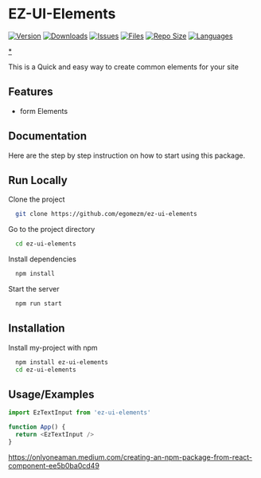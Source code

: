 
# EZ-UI-Elements
[![Version](https://img.shields.io/github/package-json/v/egomezm/ez-ui-elements)](https://github.com/egomezm/ez-ui-elements/blob/main/package.json)
[![Downloads](https://img.shields.io/github/downloads/egomezm/ez-ui-elements/total)](https://github.com/egomezm/ez-ui-elements/blob/main/package.json)
[![Issues](https://img.shields.io/github/issues/egomezm/ez-ui-elements)](https://github.com/egomezm/ez-ui-elements/blob/main/package.json)
[![Files](https://img.shields.io/github/directory-file-count/egomezm/ez-ui-elements)](https://github.com/egomezm/ez-ui-elements)
[![Repo Size](https://img.shields.io/github/repo-size/egomezm/ez-ui-elements)](https://github.com/egomezm/ez-ui-elements)
[![Languages](https://img.shields.io/github/languages/count/egomezm/ez-ui-elements)](https://github.com/egomezm/ez-ui-elements)
<!-- [![All Contributors](https://img.shields.io/github/all-contributors/contributors/contributors/master)](https://github.com/egomezm/ez-ui-elements) -->

[*](https://shields.io/)


This is a Quick and easy way to create common elements for your site


## Features

- form Elements


## Documentation

Here are the step by step instruction on how to start using this package.


## Run Locally

Clone the project

```bash
  git clone https://github.com/egomezm/ez-ui-elements
```

Go to the project directory

```bash
  cd ez-ui-elements
```

Install dependencies

```bash
  npm install
```

Start the server

```bash
  npm run start
```


## Installation

Install my-project with npm

```bash
  npm install ez-ui-elements
  cd ez-ui-elements
```


## Usage/Examples

```javascript
import EzTextInput from 'ez-ui-elements'

function App() {
  return <EzTextInput />
}
```

https://onlyoneaman.medium.com/creating-an-npm-package-from-react-component-ee5b0ba0cd49


